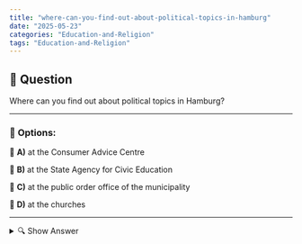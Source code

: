 ```yaml
---
title: "where-can-you-find-out-about-political-topics-in-hamburg"
date: "2025-05-23"
categories: "Education-and-Religion"
tags: "Education-and-Religion"
---
```


## 📌 **Question**

Where can you find out about political topics in Hamburg?



---

### 📝 **Options:**

🔘 **A)** at the Consumer Advice Centre

🔘 **B)** at the State Agency for Civic Education

🔘 **C)** at the public order office of the municipality

🔘 **D)** at the churches

---

<details>
  <summary>🔍 Show Answer</summary>

  <p>
💡  <b>Correct Answer:</b>  b
  </p>
  <p>
    📖<b>Explanation:</b>
    
  </p>
</details>
